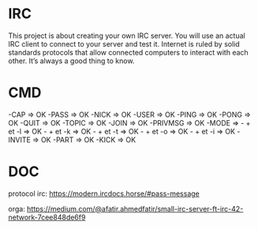 # IRC
This project is about creating your own IRC server. You will use an actual IRC client to connect to your server and test it. Internet is ruled by solid standards protocols that allow connected computers to interact with each other. It’s always a good thing to know.


# CMD

-CAP => OK
-PASS => OK
-NICK => OK
-USER => OK
-PING => OK
-PONG => OK
-QUIT => OK
-TOPIC => OK
-JOIN => OK
-PRIVMSG => OK
-MODE =>        - + et -l => OK
                - + et -k => OK
                - + et -t => OK
                - + et -o => OK
                - + et -i => OK
-INVITE => OK
-PART => OK
-KICK => OK

# DOC

protocol irc:
https://modern.ircdocs.horse/#pass-message


orga:
https://medium.com/@afatir.ahmedfatir/small-irc-server-ft-irc-42-network-7cee848de6f9